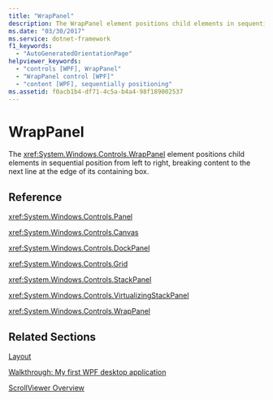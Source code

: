 ```yaml
---
title: "WrapPanel"
description: The WrapPanel element positions child elements in sequential position from left to right, breaking content to the next line at the edge of its containing box.
ms.date: "03/30/2017"
ms.service: dotnet-framework
f1_keywords:
  - "AutoGeneratedOrientationPage"
helpviewer_keywords:
  - "controls [WPF], WrapPanel"
  - "WrapPanel control [WPF]"
  - "content [WPF], sequentially positioning"
ms.assetid: f0acb1b4-df71-4c5a-b4a4-98f189002537
---
```

# WrapPanel

The <xref:System.Windows.Controls.WrapPanel> element positions child elements in sequential position from left to right, breaking content to the next line at the edge of its containing box.

## Reference

<xref:System.Windows.Controls.Panel>

<xref:System.Windows.Controls.Canvas>

<xref:System.Windows.Controls.DockPanel>

<xref:System.Windows.Controls.Grid>

<xref:System.Windows.Controls.StackPanel>

<xref:System.Windows.Controls.VirtualizingStackPanel>

<xref:System.Windows.Controls.WrapPanel>

## Related Sections

[Layout](../advanced/layout.md)

[Walkthrough: My first WPF desktop application](../get-started/walkthrough-my-first-wpf-desktop-application.md)

[ScrollViewer Overview](scrollviewer-overview.md)
